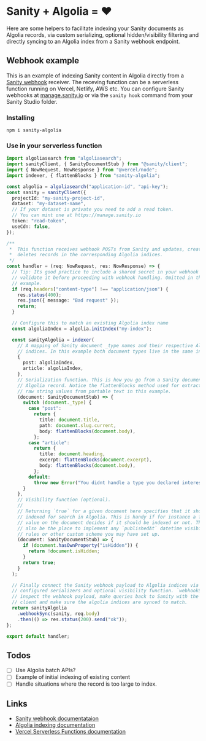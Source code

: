 # Sanity + Algolia = ♥️

Here are some helpers to facilitate indexing your Sanity documents as Algolia records, via custom serializing, optional hidden/visibility filtering and directly syncing to an Algolia index from a Sanity webhook endpoint.

## Webhook example

This is an example of indexing Sanity content in Algolia directly from a [Sanity webhook](https://www.sanity.io/docs/webhooks) receiver. The receving function can be a serverless function running on Vercel, Netlify, AWS etc. You can configure Sanity webhooks at [manage.sanity.io](https://manage.sanity.io) or via the `sanity hook` command from your Sanity Studio folder.

### Installing

```
npm i sanity-algolia
```

### Use in your serverless function

```typescript
import algoliasearch from "algoliasearch";
import sanityClient, { SanityDocumentStub } from "@sanity/client";
import { NowRequest, NowResponse } from "@vercel/node";
import indexer, { flattenBlocks } from "sanity-algolia";

const algolia = algoliasearch("application-id", "api-key");
const sanity = sanityClient({
  projectId: "my-sanity-project-id",
  dataset: "my-dataset-name",
  // If your dataset is private you need to add a read token.
  // You can mint one at https://manage.sanity.io
  token: "read-token",
  useCdn: false,
});

/**
 *  This function receives webhook POSTs from Sanity and updates, creates or
 *  deletes records in the corresponding Algolia indices.
 */
const handler = (req: NowRequest, res: NowResponse) => {
  // Tip: Its good practice to include a shared secret in your webhook URLs and
  // validate it before proceeding with webhook handling. Omitted in this short
  // example.
  if (req.headers["content-type"] !== "application/json") {
    res.status(400);
    res.json({ message: "Bad request" });
    return;
  }

  // Configure this to match an existing Algolia index name
  const algoliaIndex = algolia.initIndex("my-index");

  const sanityAlgolia = indexer(
    // A mapping of Sanity document _type names and their respective Algolia
    // indices. In this example both document types live in the same index.
    {
      post: algoliaIndex,
      article: algoliaIndex,
    },
    // Serialization function. This is how you go from a Sanity document to an
    // Algolia record. Notice the flattenBlocks method used for extracting the
    // raw string values from portable text in this example.
    (document: SanityDocumentStub) => {
      switch (document._type) {
        case "post":
          return {
            title: document.title,
            path: document.slug.current,
            body: flattenBlocks(document.body),
          };
        case "article":
          return {
            title: document.heading,
            excerpt: flattenBlocks(document.excerpt),
            body: flattenBlocks(document.body),
          };
        default:
          throw new Error("You didnt handle a type you declared interest in");
      }
    },
    // Visibility function (optional).
    //
    // Returning `true` for a given document here specifies that it should be
    // indexed for search in Algolia. This is handy if for instance a field
    // value on the document decides if it should be indexed or not. This would
    // also be the place to implement any `publishedAt` datetime visibility
    // rules or other custom scheme you may have set up.
    (document: SanityDocumentStub) => {
      if (document.hasOwnProperty("isHidden")) {
        return !document.isHidden;
      }
      return true;
    }
  );

  // Finally connect the Sanity webhook payload to Algolia indices via the
  // configured serializers and optional visibility function. `webhookSync` will
  // inspect the webhook payload, make queries back to Sanity with the `sanity`
  // client and make sure the algolia indices are synced to match.
  return sanityAlgolia
    .webhookSync(sanity, req.body)
    .then(() => res.status(200).send("ok"));
};

export default handler;
```

## Todos

- [ ] Use Algolia batch APIs?
- [ ] Example of initial indexing of existing content
- [ ] Handle situations where the record is too large to index.

## Links

- [Sanity webhook documentataion](https://www.sanity.io/docs/webhooks)
- [Algolia indexing documentation](https://www.algolia.com/doc/api-client/methods/indexing/)
- [Vercel Serverless Functions documentation](https://vercel.com/docs/serverless-functions/introduction)
